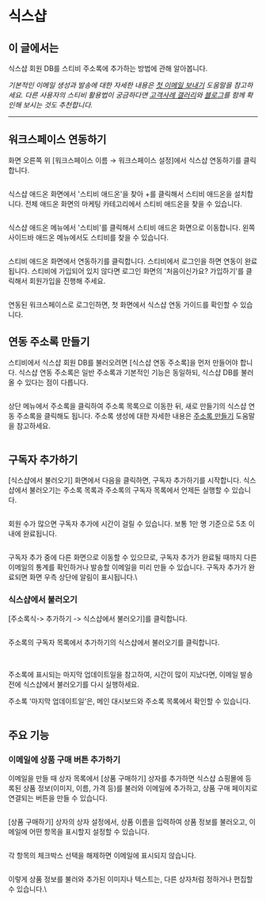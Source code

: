 # 식스샵

## 이 글에서는 <a href="#undefined" id="undefined"></a>

식스샵 회원 DB를 스티비 주소록에 추가하는 방법에 관해 알아봅니다.

_기본적인 이메일 생성과 발송에 대한 자세한 내용은_ [_첫 이메일 보내기_](../../getting-started/send-first-email.md) _도움말을 참고하세요. 다른 사용자의 스티비 활용법이 궁금하다면_ [_고객사례 갤러리_](https://gallery.stibee.com/)_와_ [_블로그_](https://blog.stibee.com/)_를 함께 확인해 보시는 것도 추천합니다._

***

## 워크스페이스 연동하기 <a href="#undefined" id="undefined"></a>

화면 오른쪽 위 \[워크스페이스 이름 → 워크스페이스 설정]에서 식스샵 연동하기를 클릭합니다.&#x20;

<figure><img src="https://help.stibee.com/hc/article_attachments/4756507618831/6270c2cfe4585.png" alt=""><figcaption></figcaption></figure>



식스샵 애드온 화면에서 '스티비 애드온'을 찾아 +를 클릭해서 스티비 애드온을 설치합니다. 전체 애드온 화면의 마케팅 카테고리에서 스티비 애드온을 찾을 수 있습니다.&#x20;

<figure><img src="https://help.stibee.com/hc/article_attachments/4756512087055/6270c2d1b5297.png" alt=""><figcaption></figcaption></figure>



식스샵 애드온 메뉴에서 '스티비'를 클릭해서 스티비 애드온 화면으로 이동합니다. 왼쪽 사이드바 애드온 메뉴에서도 스티비를 찾을 수 있습니다.&#x20;

<figure><img src="https://help.stibee.com/hc/article_attachments/4756469990159/6270c2d37f664.png" alt=""><figcaption></figcaption></figure>



스티비 애드온 화면에서 연동하기를 클릭합니다. 스티비에서 로그인을 하면 연동이 완료됩니다. 스티비에 가입되어 있지 않다면 로그인 화면의 '처음이신가요? 가입하기'를 클릭해서 회원가입을 진행해 주세요.

<figure><img src="https://help.stibee.com/hc/article_attachments/4756470005007/6270c2d54056f.png" alt=""><figcaption></figcaption></figure>

&#x20;

연동된 워크스페이스로 로그인하면, 첫 화면에서 식스샵 연동 가이드를 확인할 수 있습니다.



## 연동 주소록 만들기 <a href="#undefined" id="undefined"></a>

스티비에서 식스샵 회원 DB를 불러오려면 \[식스샵 연동 주소록]을 먼저 만들어야 합니다. 식스샵 연동 주소록은 일반 주소록과 기본적인 기능은 동일하되, 식스샵 DB를 불러올 수 있다는 점이 다릅니다.&#x20;

<figure><img src="https://help.stibee.com/hc/article_attachments/4756512165391/6270c2d749a0d.png" alt=""><figcaption></figcaption></figure>

상단 메뉴에서 주소록을 클릭하여 주소록 목록으로 이동한 뒤, 새로 만들기의 식스샵 연동 주소록을 클릭해도 됩니다. 주소록 생성에 대한 자세한 내용은 [주소록 만들기](../../list/creating-managing-list/create.md) 도움말을 참고하세요.

<figure><img src="https://help.stibee.com/hc/article_attachments/4756507746959/6270c2d930337.png" alt=""><figcaption></figcaption></figure>

&#x20;

## 구독자 추가하기 <a href="#undefined" id="undefined"></a>

\[식스샵에서 불러오기] 화면에서 다음을 클릭하면, 구독자 추가하기를 시작합니다. 식스샵에서 불러오기는 주소록 목록과 주소록의 구독자 목록에서 언제든 실행할 수 있습니다.

<figure><img src="https://help.stibee.com/hc/article_attachments/4756512204047/6270c2da9cddb.png" alt=""><figcaption></figcaption></figure>



회원 수가 많으면 구독자 추가에 시간이 걸릴 수 있습니다. 보통 1만 명 기준으로 5초 이내에 완료됩니다.&#x20;

<figure><img src="https://help.stibee.com/hc/article_attachments/4756512221327/6270c2dc236fa.png" alt=""><figcaption></figcaption></figure>



구독자 추가 중에 다른 화면으로 이동할 수 있으므로, 구독자 추가가 완료될 때까지 다른 이메일의 통계를 확인하거나 발송할 이메일을 미리 만들 수 있습니다. 구독자 추가가 완료되면 화면 우측 상단에 알림이 표시됩니다.\


### 식스샵에서 불러오기

\[주소록식->  추가하기 -> 식스샵에서 불러오기]를 클릭합니다.

<figure><img src="https://help.stibee.com/hc/article_attachments/4756512235279/6270c2dde4317.png" alt=""><figcaption></figcaption></figure>



주소록의 구독자 목록에서 추가하기의 식스샵에서 불러오기를 클릭합니다.&#x20;

<figure><img src="https://help.stibee.com/hc/article_attachments/4756483110415/6270c2df5f15d.png" alt=""><figcaption></figcaption></figure>

\
주소록에 표시되는 마지막 업데이트일을 참고하여, 시간이 많이 지났다면, 이메일 발송 전에 식스샵에서 불러오기를 다시 실행하세요.&#x20;

주소록 '마지막 업데이트일'은, 메인 대시보드와 주소록 목록에서 확인할 수 있습니다.&#x20;

<figure><img src="https://help.stibee.com/hc/article_attachments/4756507896847/6270c2e0c80c1.png" alt=""><figcaption></figcaption></figure>



## 주요 기능 <a href="#undefined" id="undefined"></a>

### 이메일에 상품 구매 버튼 추가하기 <a href="#undefined" id="undefined"></a>

이메일을 만들 때 상자 목록에서 \[상품 구매하기] 상자를 추가하면 식스샵 쇼핑몰에 등록된 상품 정보(이미지, 이름, 가격 등)를 불러와 이메일에 추가하고, 상품 구매 페이지로 연결되는 버튼을 만들 수 있습니다.&#x20;

<figure><img src="https://help.stibee.com/hc/article_attachments/4756507924623/6270c2e292dc1.png" alt=""><figcaption></figcaption></figure>



\[상품 구매하기] 상자의 상자 설정에서, 상품 이름을 입력하여 상품 정보를 불러오고, 이메일에 어떤 항목을 표시할지 설정할 수 있습니다.

<figure><img src="https://help.stibee.com/hc/article_attachments/4756507951631/6270c2e45b84d.png" alt=""><figcaption></figcaption></figure>



각 항목의 체크박스 선택을 해제하면 이메일에 표시되지 않습니다.&#x20;

<figure><img src="https://help.stibee.com/hc/article_attachments/4756507970831/6270c2e609ade.png" alt=""><figcaption></figcaption></figure>

이렇게 상품 정보를 불러와 추가된 이미지나 텍스트는, 다른 상자처럼 정하거나 편집할 수 있습니다.\

